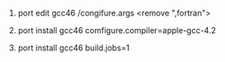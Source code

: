 1) port edit gcc46
  /congifure.args
  <remove ",fortran">

2) port install gcc46 comfigure.compiler=apple-gcc-4.2
3) port install gcc46 build.jobs=1
